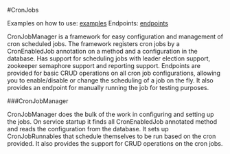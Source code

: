 [examples]:https://github.com/1stdibs.com/necrodibsicon/blob/feature-cronjob-documentation/back-end/cronjob/examples.md
[endpoints]:https://github.com/1stdibs.com/necrodibsicon/blob/feature-cronjob-documentation/back-end/cronjob/endpoints.md

#CronJobs

Examples on how to use: [examples]
Endpoints: [endpoints]

CronJobManager is a framework for easy configuration and management of cron scheduled jobs. The framework registers cron jobs by a CronEnabledJob annotation on a method and a configuration in the database. Has support for scheduling jobs with leader election support, zookeeper semaphore support and reporting support. Endpoints are provided for basic CRUD operations on all cron job configurations, allowing you to enable/disable or change the scheduling of a job on the fly. It also provides an endpoint for manually running the job for testing purposes.

###CronJobManager

CronJobManager does the bulk of the work in configuring and setting up the jobs. On service startup it finds all CronEnabledJob annotated method and reads the configuration from the database. It sets up CronJobRunnables that schedule themselves to be run based on the cron provided. It also provides the support for CRUD operations on the cron jobs.

